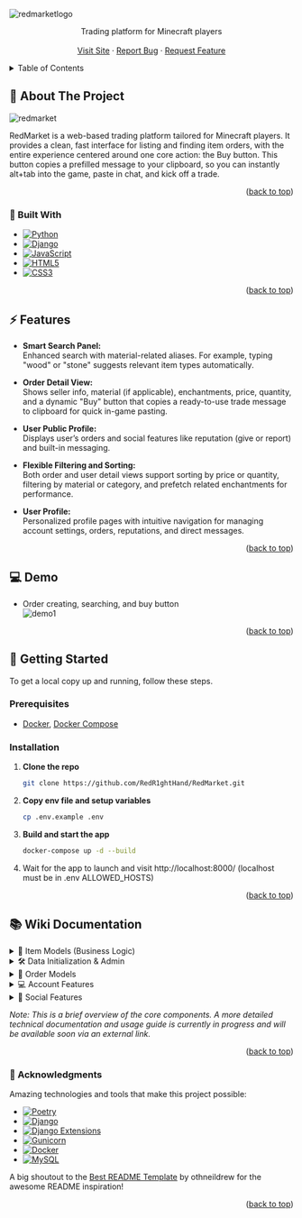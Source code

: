 <a id="readme-top"></a>

![redmarketlogo](https://github.com/user-attachments/assets/6c9ebe1d-bd31-4d25-88d0-b3fe52efbe62)

<p align="center">
  Trading platform for Minecraft players
  <br />
  <br />
  <a href="https://redmarket.click">Visit Site</a>
  &middot;
  <a href="https://github.com/RedR1ghtHand/RedMarket/issues/new?labels=bug&template=bug-report.md">Report Bug</a>
  &middot;
  <a href="https://github.com/RedR1ghtHand/RedMarket//issues/new?labels=enhancement&template=feature-request.md">Request Feature</a>
</p>

<details>
  <summary>Table of Contents</summary>
  <ol>
    <li>
      <a href="#about">About The Project</a>
      <ul>
        <li><a href="#built-with">Built With</a></li>
      </ul>
    </li>
    <li><a href="#features">Features</a></li>
    <li><a href="#demo">Demo</a></li>
    <li>
      <a href="#getting-started">Getting Started</a>
      <ul>
        <li><a href="#prerequisites">Prerequisites</a></li>
        <li><a href="#installation">Installation</a></li>
      </ul>
    </li>
    <li><a href="#wiki">Wiki Docs</a></li>
    <li><a href="#license">License</a></li>
    <li><a href="#acks">Acknowledgments</a></li>
  </ol>
</details>

<a id="about"></a>
## 🔎 About The Project
![redmarket](https://github.com/user-attachments/assets/d8da3054-874e-4641-b5a3-dd74e7f1f921)

RedMarket is a web-based trading platform tailored for Minecraft players. 
It provides a clean, fast interface for listing and finding item orders, 
with the entire experience centered around one core action: the Buy button. 
This button copies a prefilled message to your clipboard, so you can instantly alt+tab into the game, 
paste in chat, and kick off a trade.

<p align="right">(<a href="#readme-top">back to top</a>)</p>

<a id="built-with"></a>
### 🧱 Built With

* [![Python](https://img.shields.io/badge/Python-3670A0?style=for-the-badge&logo=python&logoColor=ffdd54)](https://www.python.org/)
* [![Django](https://img.shields.io/badge/Django-092E20?style=for-the-badge&logo=django&logoColor=white)](https://www.djangoproject.com/)
* [![JavaScript](https://img.shields.io/badge/JavaScript-F7DF1E?style=for-the-badge&logo=javascript&logoColor=black)](https://developer.mozilla.org/en-US/docs/Web/JavaScript)
* [![HTML5](https://img.shields.io/badge/HTML5-E34F26?style=for-the-badge&logo=html5&logoColor=white)](https://developer.mozilla.org/en-US/docs/Web/HTML)
* [![CSS3](https://img.shields.io/badge/CSS3-1572B6?style=for-the-badge&logo=css3&logoColor=white)](https://developer.mozilla.org/en-US/docs/Web/CSS)

<p align="right">(<a href="#readme-top">back to top</a>)</p>

<a id="features"></a>
## ⚡ Features

- **Smart Search Panel:**  
  Enhanced search with material-related aliases. For example, typing "wood" or "stone" suggests relevant item types automatically.
  
- **Order Detail View:**  
  Shows seller info, material (if applicable), enchantments, price, quantity, and a dynamic "Buy" button that copies a ready-to-use trade message to clipboard for quick in-game pasting.

- **User Public Profile:**  
  Displays user’s orders and social features like reputation (give or report) and built-in messaging.

- **Flexible Filtering and Sorting:**  
  Both order and user detail views support sorting by price or quantity, filtering by material or category, and prefetch related enchantments for performance.

- **User Profile:**  
  Personalized profile pages with intuitive navigation for managing account settings, orders, reputations, and direct messages.

<p align="right">(<a href="#readme-top">back to top</a>)</p>

<a id="demo"></a>
## 💻 Demo
- Order creating, searching, and buy button  
![demo1](https://github.com/user-attachments/assets/9a991ad0-0b2d-4480-8d5a-f9da89c6e549)

<p align="right">(<a href="#readme-top">back to top</a>)</p>

<a id="getting-started"></a>
## 🚀 Getting Started
<a id="getting-started"></a>
To get a local copy up and running, follow these steps.

### Prerequisites
  - [Docker](https://www.docker.com/), [Docker Compose](https://docs.docker.com/compose/install/)

### Installation

1. **Clone the repo** 
   ```sh
   git clone https://github.com/RedR1ghtHand/RedMarket.git
2. **Copy env file and setup variables**  
   ```sh
   cp .env.example .env
3. **Build and start the app** 
   ```sh
   docker-compose up -d --build
4. Wait for the app to launch and visit http://localhost:8000/ (localhost must be in .env ALLOWED_HOSTS)

<p align="right">(<a href="#readme-top">back to top</a>)</p>

<a id="wiki"></a>
## 📚 Wiki Documentation
<details>
  <summary>💎 Item Models (Business Logic)</summary>

- **Category:** Named entries with descriptions to organize items.  
- **ItemType:** Represents base item types (e.g., sword), which can be duplicated for specific materials like wooden or stone swords.  
- **Material:** Linked to ItemTypes, allowing one item type to support multiple materials, giving great flexibility (e.g., easily adding new materials like "damascus" later).  
- **Enchantments:** Highly flexible with support for dependencies, levels, and plugin-based extensions (e.g., super pickaxe with Fortune 5).  

</details>

<details>
  <summary>🛠️ Data Initialization & Admin</summary>

- Uses Django management commands to populate ItemType, Category, Material, and Enchantment from config files at setup or runtime.  
- Admin interface also supports adding and editing these core entries.  

</details>

<details>
  <summary>🛒 Order Models</summary>

- **Order:** Holds detailed data linking ItemType, Material, price, quantity, and optional custom enchantments.  
- **OrderEnchantment:** Through model linking orders and enchantments with specific levels.  
- Provides forms for creating, editing, and deleting orders via user profiles.  
- Includes mixins to support ordering and metadata across core apps.  

</details>

<details>
  <summary>💻 Account Features</summary>

- Basic user registration, login, and account settings.  
- Public profiles displaying orders and social interactions.  

</details>

<details>
  <summary>💬 Social Features</summary>

- Reputation system using badges (instead of comments) that can be configured as positive or negative in settings.  
- Simple built-in messaging with a chat window and conversation list.  

</details>

*Note: This is a brief overview of the core components. A more detailed technical documentation and usage guide is currently in progress and will be available soon via an external link.*
<p align="right">(<a href="#readme-top">back to top</a>)</p>

<a id="acks"></a>
### 🙏 Acknowledgments

Amazing technologies and tools that make this project possible:

* [![Poetry](https://img.shields.io/badge/Poetry-1.8.0-blue?style=for-the-badge&logo=python&logoColor=white)](https://python-poetry.org/)
* [![Django](https://img.shields.io/badge/Django-4.2-green?style=for-the-badge&logo=django&logoColor=white)](https://www.djangoproject.com/)
* [![Django Extensions](https://img.shields.io/badge/Django--Extensions-4.1+-green?style=for-the-badge)](https://django-extensions.readthedocs.io/)
* [![Gunicorn](https://img.shields.io/badge/Gunicorn-20.1.0-black?style=for-the-badge)](https://gunicorn.org/)
* [![Docker](https://img.shields.io/badge/Docker-20.10.24-blue?style=for-the-badge&logo=docker&logoColor=white)](https://www.docker.com/)
* [![MySQL](https://img.shields.io/badge/MySQL-8.0-blue?style=for-the-badge&logo=mysql&logoColor=white)](https://www.mysql.com/)

A big shoutout to the [Best README Template](https://github.com/othneildrew/Best-README-Template) by othneildrew for the awesome README inspiration!

<p align="right">(<a href="#readme-top">back to top</a>)</p>




